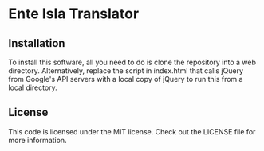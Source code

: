 Ente Isla Translator
==

Installation
--

To install this software, all you need to do is clone the repository into a web directory. Alternatively, replace the script in index.html that calls jQuery from Google's API servers with a local copy of jQuery to run this from a local directory.


License
--

This code is licensed under the MIT license. Check out the LICENSE file for more information.


[preview]: https://takeshiyoshikawa.github.io/Ente_Isla/

